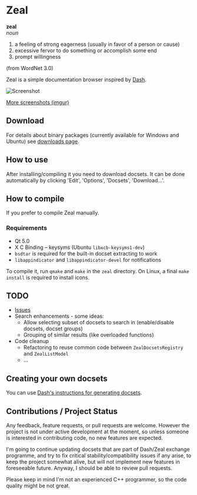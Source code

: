 # Zeal

**zeal**  
*noun*  

 1. a feeling of strong eagerness (usually in favor of a person or cause)
 2. excessive fervor to do something or accomplish some end
 3. prompt willingness

(from WordNet 3.0)

Zeal is a simple documentation browser inspired by [Dash](http://kapeli.com/dash/).

![Screenshot](http://i.imgur.com/SiLvpz8.png)

[More screenshots (imgur)](http://imgur.com/a/eVi97)

## Download

For details about binary packages (currently available for Windows and Ubuntu) see [downloads page](http://zealdocs.org/download.html).

## How to use

After installing/compiling it you need to download docsets. It can be done automatically by clicking 'Edit', 'Options', 'Docsets', 'Download...'.

## How to compile

If you prefer to compile Zeal manually.

### Requirements
* Qt 5.0
* X C Binding – keysyms (Ubuntu `libxcb-keysyms1-dev`)
* `bsdtar` is required for the built-in docset extracting to work
* `libappindicator` and `libappindicator-devel` for notifications

To compile it, run `qmake` and `make` in the `zeal` directory. On Linux, a final `make install` is required to install icons.

## TODO

 * [Issues](https://github.com/jkozera/zeal/issues)
 * Search enhancements - some ideas:
   * Allow selecting subset of docsets to search in (enable/disable docsets, docset groups)
   * Grouping of similar results (like overloaded functions)
 * Code cleanup
   * Refactoring to reuse common code between `ZealDocsetsRegistry` and `ZealListModel`
   * ...

## Creating your own docsets

You can use [Dash's instructions for generating docsets](http://kapeli.com/docsets).

## Contributions / Project Status

Any feedback, feature requests, or pull requests are welcome. However the project is not under active development at the moment, so unless someone is interested in contributing code, no new features are expected.

I'm going to continue updating docsets that are part of Dash/Zeal exchange programme, and try to fix critical stability/compatibility issues if any arise, to keep the project somewhat alive, but will not implement new features in foreseeable future. Anyway, I should be able to review pull requests.

Please keep in mind I'm not an experienced C++ programmer, so the code quality might be not great.

